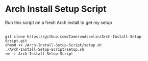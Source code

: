 # Arch Install Setup Script
Run this script on a fresh Arch install to get my setup<br>
<br>
```
git clone https://github.com/CameronAsselin/Arch-Install-Setup-Script.git
chmod +x /Arch-Install-Setup-Script/setup.sh
./Arch-Install-Setup-Script/setup.sh
rm -r Arch-Install-Setup-Script
```
